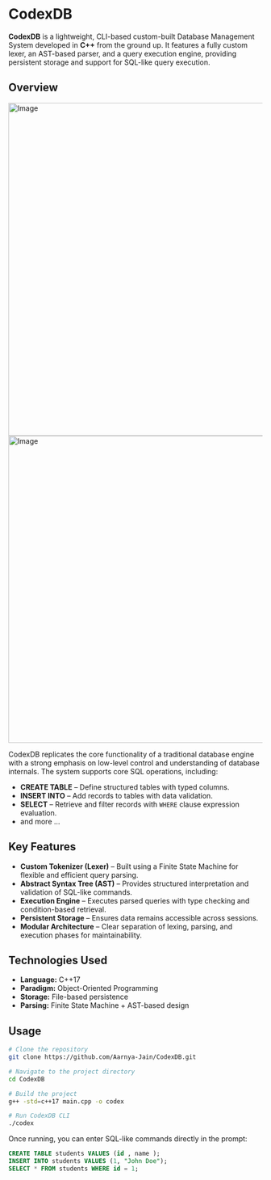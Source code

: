 # CodexDB

**CodexDB** is a lightweight, CLI-based custom-built Database Management System developed in **C++** from the ground up. It features a fully custom lexer, an AST-based parser, and a query execution engine, providing persistent storage and support for SQL-like query execution.

## Overview


<img width="1016" height="659" alt="Image" src="https://github.com/user-attachments/assets/2e6fec2a-1aa9-494f-a4ee-a43bf98e6f86" />


<img width="932" height="608" alt="Image" src="https://github.com/user-attachments/assets/f93cf7f4-231e-4047-a244-9e5cb5775739" />


CodexDB replicates the core functionality of a traditional database engine with a strong emphasis on low-level control and understanding of database internals.
The system supports core SQL operations, including:

* **CREATE TABLE** – Define structured tables with typed columns.
* **INSERT INTO** – Add records to tables with data validation.
* **SELECT** – Retrieve and filter records with `WHERE` clause expression evaluation.
* and more ...

## Key Features

* **Custom Tokenizer (Lexer)** – Built using a Finite State Machine for flexible and efficient query parsing.
* **Abstract Syntax Tree (AST)** – Provides structured interpretation and validation of SQL-like commands.
* **Execution Engine** – Executes parsed queries with type checking and condition-based retrieval.
* **Persistent Storage** – Ensures data remains accessible across sessions.
* **Modular Architecture** – Clear separation of lexing, parsing, and execution phases for maintainability.

## Technologies Used

* **Language:** C++17
* **Paradigm:** Object-Oriented Programming
* **Storage:** File-based persistence
* **Parsing:** Finite State Machine + AST-based design

## Usage

```bash
# Clone the repository
git clone https://github.com/Aarnya-Jain/CodexDB.git

# Navigate to the project directory
cd CodexDB

# Build the project
g++ -std=c++17 main.cpp -o codex

# Run CodexDB CLI
./codex
```

Once running, you can enter SQL-like commands directly in the prompt:


```sql
CREATE TABLE students VALUES (id , name );
INSERT INTO students VALUES (1, "John Doe");
SELECT * FROM students WHERE id = 1;

```